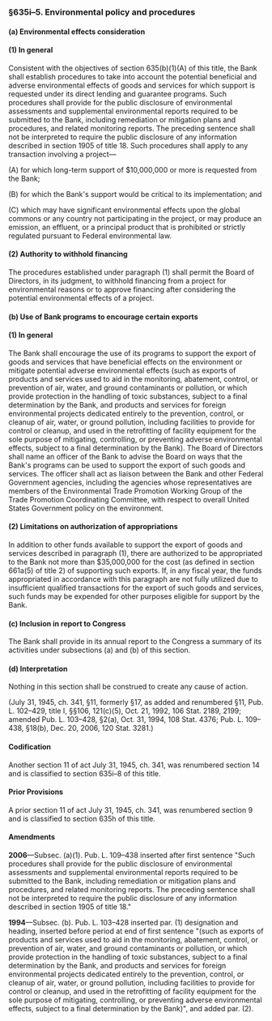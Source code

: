 ### §635i–5. Environmental policy and procedures ###

#### (a) Environmental effects consideration ####

#### (1) In general ####

Consistent with the objectives of section 635(b)(1)(A) of this title, the Bank shall establish procedures to take into account the potential beneficial and adverse environmental effects of goods and services for which support is requested under its direct lending and guarantee programs. Such procedures shall provide for the public disclosure of environmental assessments and supplemental environmental reports required to be submitted to the Bank, including remediation or mitigation plans and procedures, and related monitoring reports. The preceding sentence shall not be interpreted to require the public disclosure of any information described in section 1905 of title 18. Such procedures shall apply to any transaction involving a project—

(A) for which long-term support of $10,000,000 or more is requested from the Bank;

(B) for which the Bank's support would be critical to its implementation; and

(C) which may have significant environmental effects upon the global commons or any country not participating in the project, or may produce an emission, an effluent, or a principal product that is prohibited or strictly regulated pursuant to Federal environmental law.

#### (2) Authority to withhold financing ####

The procedures established under paragraph (1) shall permit the Board of Directors, in its judgment, to withhold financing from a project for environmental reasons or to approve financing after considering the potential environmental effects of a project.

#### (b) Use of Bank programs to encourage certain exports ####

#### (1) In general ####

The Bank shall encourage the use of its programs to support the export of goods and services that have beneficial effects on the environment or mitigate potential adverse environmental effects (such as exports of products and services used to aid in the monitoring, abatement, control, or prevention of air, water, and ground contaminants or pollution, or which provide protection in the handling of toxic substances, subject to a final determination by the Bank, and products and services for foreign environmental projects dedicated entirely to the prevention, control, or cleanup of air, water, or ground pollution, including facilities to provide for control or cleanup, and used in the retrofitting of facility equipment for the sole purpose of mitigating, controlling, or preventing adverse environmental effects, subject to a final determination by the Bank). The Board of Directors shall name an officer of the Bank to advise the Board on ways that the Bank's programs can be used to support the export of such goods and services. The officer shall act as liaison between the Bank and other Federal Government agencies, including the agencies whose representatives are members of the Environmental Trade Promotion Working Group of the Trade Promotion Coordinating Committee, with respect to overall United States Government policy on the environment.

#### (2) Limitations on authorization of appropriations ####

In addition to other funds available to support the export of goods and services described in paragraph (1), there are authorized to be appropriated to the Bank not more than $35,000,000 for the cost (as defined in section 661a(5) of title 2) of supporting such exports. If, in any fiscal year, the funds appropriated in accordance with this paragraph are not fully utilized due to insufficient qualified transactions for the export of such goods and services, such funds may be expended for other purposes eligible for support by the Bank.

#### (c) Inclusion in report to Congress ####

The Bank shall provide in its annual report to the Congress a summary of its activities under subsections (a) and (b) of this section.

#### (d) Interpretation ####

Nothing in this section shall be construed to create any cause of action.

(July 31, 1945, ch. 341, §11, formerly §17, as added and renumbered §11, Pub. L. 102–429, title I, §§106, 121(c)(5), Oct. 21, 1992, 106 Stat. 2189, 2199; amended Pub. L. 103–428, §2(a), Oct. 31, 1994, 108 Stat. 4376; Pub. L. 109–438, §18(b), Dec. 20, 2006, 120 Stat. 3281.)

#### Codification ####

Another section 11 of act July 31, 1945, ch. 341, was renumbered section 14 and is classified to section 635i–8 of this title.

#### Prior Provisions ####

A prior section 11 of act July 31, 1945, ch. 341, was renumbered section 9 and is classified to section 635h of this title.

#### Amendments ####

**2006**—Subsec. (a)(1). Pub. L. 109–438 inserted after first sentence "Such procedures shall provide for the public disclosure of environmental assessments and supplemental environmental reports required to be submitted to the Bank, including remediation or mitigation plans and procedures, and related monitoring reports. The preceding sentence shall not be interpreted to require the public disclosure of any information described in section 1905 of title 18."

**1994**—Subsec. (b). Pub. L. 103–428 inserted par. (1) designation and heading, inserted before period at end of first sentence "(such as exports of products and services used to aid in the monitoring, abatement, control, or prevention of air, water, and ground contaminants or pollution, or which provide protection in the handling of toxic substances, subject to a final determination by the Bank, and products and services for foreign environmental projects dedicated entirely to the prevention, control, or cleanup of air, water, or ground pollution, including facilities to provide for control or cleanup, and used in the retrofitting of facility equipment for the sole purpose of mitigating, controlling, or preventing adverse environmental effects, subject to a final determination by the Bank)", and added par. (2).